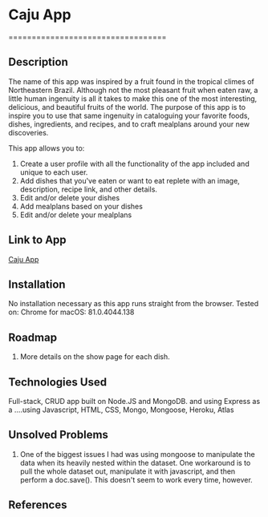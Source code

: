# Caju App

==================================

## Description
The name of this app was inspired by a fruit found in the tropical climes of Northeastern Brazil. Although not the most pleasant fruit when eaten raw, a little human ingenuity is all it takes to make this one of the most interesting, delicious, and beautiful fruits of the world. The purpose of this app is to inspire you to use that same ingenuity in cataloguing your favorite foods, dishes, ingredients, and recipes, and to craft mealplans around your new discoveries.

This app allows you to:

1. Create a user profile with all the functionality of the app included and unique to each user.
2. Add dishes that you've eaten or want to eat replete with an image, description, recipe link, and other details.
3. Edit and/or delete your dishes
4. Add mealplans based on your dishes
5. Edit and/or delete your mealplans

## Link to App
[Caju App](https://cajuapp.herokuapp.com/)

## Installation
No installation necessary as this app runs straight from the browser.
Tested on: Chrome for macOS: 81.0.4044.138

## Roadmap
1. More details on the show page for each dish.

## Technologies Used
Full-stack, CRUD app built on Node.JS and MongoDB. and using Express as a ....using Javascript, HTML, CSS, Mongo, Mongoose, Heroku, Atlas

## Unsolved Problems
1. One of the biggest issues I had was using mongoose to manipulate the data when its heavily nested within the dataset. One workaround is to pull the whole dataset out, manipulate it with javascript, and then perform a doc.save(). This doesn't seem to work every time, however.

## References
